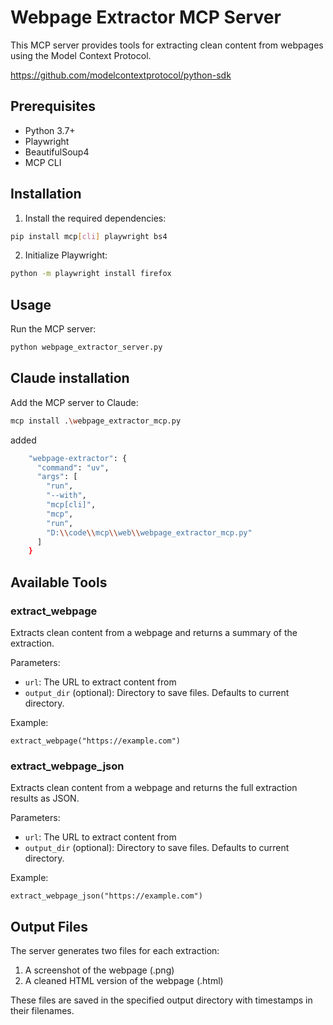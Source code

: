 # Webpage Extractor MCP Server

This MCP server provides tools for extracting clean content from webpages using the Model Context Protocol.

https://github.com/modelcontextprotocol/python-sdk

## Prerequisites

- Python 3.7+
- Playwright
- BeautifulSoup4
- MCP CLI

## Installation

1. Install the required dependencies:

```bash
pip install mcp[cli] playwright bs4
```

2. Initialize Playwright:

```bash
python -m playwright install firefox
```

## Usage

Run the MCP server:

```bash
python webpage_extractor_server.py
```

## Claude installation

Add the MCP server to Claude:

```bash
mcp install .\webpage_extractor_mcp.py
```
added
```bash
    "webpage-extractor": {
      "command": "uv",
      "args": [
        "run",
        "--with",
        "mcp[cli]",
        "mcp",
        "run",
        "D:\\code\\mcp\\web\\webpage_extractor_mcp.py"
      ]
    }
```

## Available Tools

### extract_webpage

Extracts clean content from a webpage and returns a summary of the extraction.

Parameters:
- `url`: The URL to extract content from
- `output_dir` (optional): Directory to save files. Defaults to current directory.

Example:
```
extract_webpage("https://example.com")
```

### extract_webpage_json

Extracts clean content from a webpage and returns the full extraction results as JSON.

Parameters:
- `url`: The URL to extract content from
- `output_dir` (optional): Directory to save files. Defaults to current directory.

Example:
```
extract_webpage_json("https://example.com")
```

## Output Files

The server generates two files for each extraction:
1. A screenshot of the webpage (.png)
2. A cleaned HTML version of the webpage (.html)

These files are saved in the specified output directory with timestamps in their filenames.